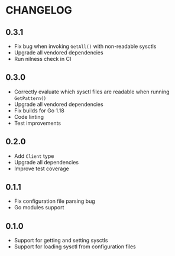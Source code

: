 # CHANGELOG

## 0.3.1

* Fix bug when invoking `GetAll()` with non-readable sysctls
* Upgrade all vendored dependencies
* Run nilness check in CI

## 0.3.0

* Correctly evaluate which sysctl files are readable when running `GetPattern()`
* Upgrade all vendored dependencies
* Fix builds for Go 1.18
* Code linting
* Test improvements

## 0.2.0

* Add `Client` type
* Upgrade all dependencies
* Improve test coverage

## 0.1.1

* Fix configuration file parsing bug
* Go modules support

## 0.1.0

* Support for getting and setting sysctls
* Support for loading sysctl from configuration files
